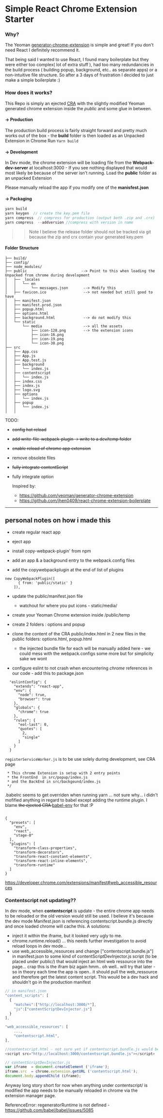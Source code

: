 # Simple React Chrome Extension Starter


### Why?

The Yeoman [generator-chrome-extension](https://github.com/yeoman/generator-chrome-extension) is simple and great! If you don't need React I definitely recommend it.

That being said I wanted to use React, I found many boilerplate but they were either too complex( lot of extra stuff ), had too many redundancies in the build process ( building popup, background, etc.. as separate apps) or a non-intuitive file structure. 
So after a 3 days of frustration I decided to just make a simple boilerplate :)

### How does it works?

This Repo is simply an ejected [CRA](https://github.com/facebookincubator/create-react-app) with the slightly modified Yeoman generated chrome extension inside the *public* and some glue in between.

#### -> Production

The production build process is fairly straight forward and pretty much works out of the box - the **build** folder is then loaded as an Unpacked Extension in Chrome
Run `Yarn build`

#### -> Development

In Dev mode, the chrome extension will be loading file from the **Webpack-dev-server** at localhost:3000 - If you see nothing displayed that would most likely be because of the server isn't running.
Load the **public** folder as an unpacked Extension

Please manually reload the app if you modify one of the **manisfest.json** 

#### -> Packaging

 ```javascript
yarn build
yarn keygen  // create the key.pem file
yarn compress  // compress for production (output both .zip and .crx)
yarn compress  --addversion //compress with version in name
```
>> Note I believe the release folder should not be tracked via git because the zip and crx contain your generated key.pem

#### Folder Structure

```
├── build/
├── config/
├── node_modules/
├── public                         --> Point to this when loading the Unpacked from chrome during development
│   ├── _locales
│   │   └── en
│   │       └── messages.json       --> Modify this
│   ├── favicon.ico                 --> not needed but still good to have
│   ├── manifest.json
│   ├── manifest.prod.json
│   ├── popup.html
│   ├── options.html
│   ├── background.html             --> do not modify this 
│   └── static
│       └── media                   --> all the assets 
│           ├── icon-128.png        --> the extension icons 
│           ├── icon-16.png
│           ├── icon-19.png
│           └── icon-38.png
├── src
│   ├── App.css
│   ├── App.js
│   ├── App.test.js
│   ├── background
│   │   └── index.js
│   ├── contentscript
│   │   └── index.js
│   ├── index.css
│   ├── index.js
│   ├── logo.svg
│   ├── options
│   │   └── index.js
│   ├── popup
│   │   └── index.js
│   │

```





TODO:
- <s>config hot reload</s>
- <s>add write-file-webpack-plugin -> write to a dev/temp folder </s>
- <s>enable reload of chrome app extension</s>
- remove obsolete files
- <s> fully integrate contentScript </s>
- fully integrate option 
  

  Inspired by:
  - https://github.com/yeoman/generator-chrome-extension 
  - https://github.com/jhen0409/react-chrome-extension-boilerplate 
  


<hr/>

## personal notes on how i made this 
- create regular react app
- eject app
- install copy-webpack-plugin' from npm 

- add an app & a background entry to the webpack.config files
- add the copywebpackplugin at the end of list of plugins

```
new CopyWebpackPlugin([
      { from: 'public/static' }
    ]),
```


- update the public/manifest.json file
    - watchout for where you put icons - static/media/

- create your Yeoman Chrome extension inside /public/temp

- create 2 folders : options and popup
- clone the content of the CRA public/index.html in 2 new files in the public folders: options.html, popup.html
  - the injected bundle file for each will be manually added here - we could mess with the webpack.configs some more but for simplicity sake we wont
  


- configure eslint to not crash when encountering *chrome* references in our code - add this to package.json 
```
  "eslintConfig": {
    "extends": "react-app",
    "env": {
      "node": true,
      "browser": true
    },
    "globals": {
      "chrome": true
    },
    "rules": {
      "eol-last": 0,
      "quotes": [
        2,
        "single"
      ]
    }
  } 
  ```


```registerServiceWorker.js``` is to be use solely during development, see CRA page


```/**
 * This chrome Extension is setup with 2 entry points 
 * the FrontEnd  in src/popup/index.js
 * and the BackEnd in src/backgound/index.js
 */
 ```
 .babelrc seems to get overriden when running yarn ... not sure why... i didn't mofified anything in regard to babel except adding the runtime plugin.  I blame <s>the ejected CRA </s> [babel-env](https://github.com/yarnpkg/yarn/issues/4400) for that :P  
```

{
  "presets": [
    "env",
    "react",
    "stage-0"
  ],
  "plugins": [
    "transform-class-properties",
    "transform-decorators",
    "transform-react-constant-elements",
    "transform-react-inline-elements",
    "transform-runtime"
  ]
}
```

https://developer.chrome.com/extensions/manifest#web_accessible_resources

### Contentscript not updating??

In dev mode, when **contentscript** is update - the entire chrome app needs to be reloaded or the old version would still be used. I believe it's because the dev mode Manifest.json is referencing contentscript.bundle.js directly and once loaded chrome will cache this.
A solutions:
  -  inject it within the iframe, but it looked very ugly to me.
  - chrome.runtime.reload() ... this needs further investigation to avoid reload loops in dev mode...
  - use web_accessible_resources and change ["contentscript.bundle.js"] in manifest.json to some kind of contentScriptDevInjector.js script (to be placed under public/) that would inject an html web ressource into the page... crap this is the ifram biz again hmm.. oh well.. will try that later - so in theory each time the app is open.. it should pull the web_ressource and therefore get the latest content script. This would be a dev hack and shouldn't go in the production manifest
```javascript
// in manifest.json 
"content_scripts": [
  {
    "matches":["http://localhost:3000/*"],
    "js":["contentScriptDevInjector.js"]
  }
],

"web_accessible_resources": [
    ...,
    "contentscript.html",
],

//contentscript.html - not sure yet if contentscript.bundle.js would be available like this but i think this shoudl work...
<script src="http://localhost:3000/contentscript.bundle.js"></script>

// contentScriptDevInjector.js
var iframe  = document.createElement ('iframe');
iframe.src  = chrome.extension.getURL ('contentscript.html');
document.body.appendChild (iframe);

```
Anyway long story short for now when anything under contentscript/ is modified the app needs to be manually reloaded in chrome via the extension manager page.


ReferenceError: regeneratorRuntime is not defined - https://github.com/babel/babel/issues/5085
